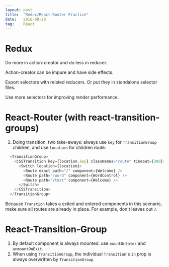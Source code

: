 ```yaml
---
layout: post
title:  "Redux/React-Router Practice"
date:   2016-08-20
tag:    React
---
```


# Redux

Do more in action-creator and do less in reducer.

Action-creator can be impure and have side effects. 

Export selectors with related reducers. Or put they in standalone selector files.

Use more selectors for improving render performance.


# React-Router (with react-transition-groups)

1. Doing transition, two take-aways: always use `key` for `TransitionGroup` children, and use `location` for children route.

```javascript
  <TransitionGroup>
    <CSSTransition key={location.key} classNames="route" timeout={300}>
      <Switch location={location}>
        <Route exact path="/" component={Welcome} />
        <Route path="/word" component={WordControl} />
        <Route path="/test" component={Welcome} />
      </Switch>
    </CSSTransition>
  </TransitionGroup>
```
Because `Transtion` takes a exited and entered components in this scenario, make sure all routes are already in place. For example, don't leaves out `/`.

# React-Transition-Group
1. By default component is always mounted. use `mountOnEnter` and `unmountOnExit`.
2. When using `TransitionGroup`, the individual `Transition`'s `in` prop is always overwritten by `TransitionGroup`.
